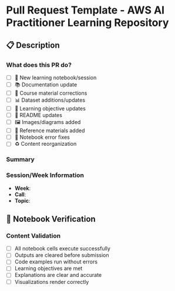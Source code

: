 # Pull Request Template - AWS AI Practitioner Learning Repository

## 📋 Description

<!-- Provide a brief description of the changes in this PR -->

### What does this PR do?
- [ ] 📓 New learning notebook/session
- [ ] 📚 Documentation update
- [ ] 🔧 Course material corrections
- [ ] 📊 Dataset additions/updates
- [ ] 🎯 Learning objective updates
- [ ] 📝 README updates
- [ ] 🖼️ Images/diagrams added
- [ ] 📄 Reference materials added
- [ ] 🐛 Notebook error fixes
- [ ] ♻️ Content reorganization

### Summary
<!-- Describe what you added/changed and why it improves the learning experience -->

### Session/Week Information
- **Week**: 
- **Call**: 
- **Topic**: 

## 🧪 Notebook Verification

### Content Validation
- [ ] All notebook cells execute successfully
- [ ] Outputs are cleared before submission
- [ ] Code examples run without errors
- [ ] Learning objectives are met
- [ ] Explanations are clear and accurate
- [ ] Visualizations render correctly
